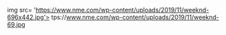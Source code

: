 img src= 'https://www.nme.com/wp-content/uploads/2019/11/weeknd-696x442.jpg'>
tps://www.nme.com/wp-content/uploads/2019/11/weeknd-69.jpg
